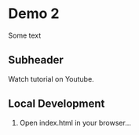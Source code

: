 # Demo 2

Some text

## Subheader

Watch tutorial on Youtube.

## Local Development

1. Open index.html in your browser...
